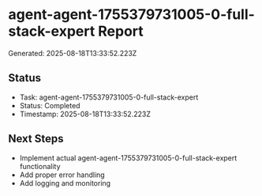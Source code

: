 # agent-agent-1755379731005-0-full-stack-expert Report

Generated: 2025-08-18T13:33:52.223Z

## Status
- Task: agent-agent-1755379731005-0-full-stack-expert
- Status: Completed
- Timestamp: 2025-08-18T13:33:52.223Z

## Next Steps
- Implement actual agent-agent-1755379731005-0-full-stack-expert functionality
- Add proper error handling
- Add logging and monitoring
